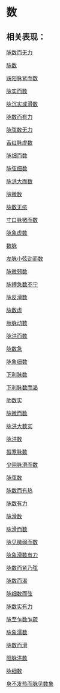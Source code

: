 # 数

## 相关表现：

[脉数而无力](https://zuoye.gmzyh.com/search?key=脉数而无力)
[脉数](https://zuoye.gmzyh.com/search?key=脉数)
[趺阳脉紧而数](https://zuoye.gmzyh.com/search?key=趺阳脉紧而数)
[脉实而数](https://zuoye.gmzyh.com/search?key=脉实而数)
[脉沉实或滑数](https://zuoye.gmzyh.com/search?key=脉沉实或滑数)
[脉数而有力](https://zuoye.gmzyh.com/search?key=脉数而有力)
[脉弦数无力](https://zuoye.gmzyh.com/search?key=脉弦数无力)
[舌红脉虚数](https://zuoye.gmzyh.com/search?key=舌红脉虚数)
[脉细而数](https://zuoye.gmzyh.com/search?key=脉细而数)
[脉弦细数](https://zuoye.gmzyh.com/search?key=脉弦细数)
[脉洪大而数](https://zuoye.gmzyh.com/search?key=脉洪大而数)
[脉微数](https://zuoye.gmzyh.com/search?key=脉微数)
[脉数无疮](https://zuoye.gmzyh.com/search?key=脉数无疮)
[寸口脉微而数](https://zuoye.gmzyh.com/search?key=寸口脉微而数)
[脉象虚数](https://zuoye.gmzyh.com/search?key=脉象虚数)
[数脉](https://zuoye.gmzyh.com/search?key=数脉)
[左脉小弦劲而数](https://zuoye.gmzyh.com/search?key=左脉小弦劲而数)
[脉微弱数](https://zuoye.gmzyh.com/search?key=脉微弱数)
[脉搏急数不宁](https://zuoye.gmzyh.com/search?key=脉搏急数不宁)
[脉反滑数](https://zuoye.gmzyh.com/search?key=脉反滑数)
[脉数虚](https://zuoye.gmzyh.com/search?key=脉数虚)
[厥脉动数](https://zuoye.gmzyh.com/search?key=厥脉动数)
[脉洪而数](https://zuoye.gmzyh.com/search?key=脉洪而数)
[脉数急](https://zuoye.gmzyh.com/search?key=脉数急)
[脉象细数](https://zuoye.gmzyh.com/search?key=脉象细数)
[下利脉数](https://zuoye.gmzyh.com/search?key=下利脉数)
[下利脉数而渴](https://zuoye.gmzyh.com/search?key=下利脉数而渴)
[肺数实](https://zuoye.gmzyh.com/search?key=肺数实)
[脉微而数](https://zuoye.gmzyh.com/search?key=脉微而数)
[脉洪大数实](https://zuoye.gmzyh.com/search?key=脉洪大数实)
[脉洪数](https://zuoye.gmzyh.com/search?key=脉洪数)
[振寒脉数](https://zuoye.gmzyh.com/search?key=振寒脉数)
[少阴脉滑而数](https://zuoye.gmzyh.com/search?key=少阴脉滑而数)
[脉弦数](https://zuoye.gmzyh.com/search?key=脉弦数)
[脉数而有热](https://zuoye.gmzyh.com/search?key=脉数而有热)
[脉数有力](https://zuoye.gmzyh.com/search?key=脉数有力)
[脉滑数](https://zuoye.gmzyh.com/search?key=脉滑数)
[脉滑而数](https://zuoye.gmzyh.com/search?key=脉滑而数)
[脉见微弱而数](https://zuoye.gmzyh.com/search?key=脉见微弱而数)
[脉象滑数有力](https://zuoye.gmzyh.com/search?key=脉象滑数有力)
[脉数而紧乃弦](https://zuoye.gmzyh.com/search?key=脉数而紧乃弦)
[脉数而渴](https://zuoye.gmzyh.com/search?key=脉数而渴)
[脉细数而弦](https://zuoye.gmzyh.com/search?key=脉细数而弦)
[脉数实有力](https://zuoye.gmzyh.com/search?key=脉数实有力)
[脉至乍数乍疏](https://zuoye.gmzyh.com/search?key=脉至乍数乍疏)
[脉象濡数](https://zuoye.gmzyh.com/search?key=脉象濡数)
[脉数而滑](https://zuoye.gmzyh.com/search?key=脉数而滑)
[阳脉洪数](https://zuoye.gmzyh.com/search?key=阳脉洪数)
[脉细数](https://zuoye.gmzyh.com/search?key=脉细数)
[身不发热而脉见数象](https://zuoye.gmzyh.com/search?key=身不发热而脉见数象)
